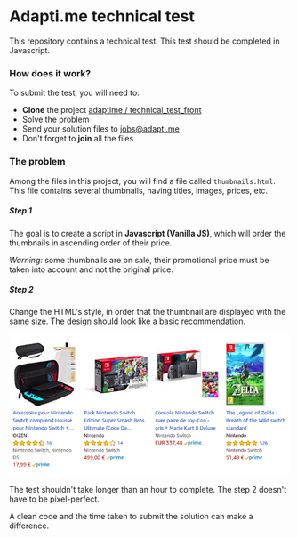 # Adapti.me technical test

This repository contains a technical test. This test should be completed in Javascript.

### How does it work?

To submit the test, you will need to:

- **Clone** the project [adaptime / technical_test_front](https://github.com/adaptime/technical_test_front)
- Solve the problem
- Send your solution files to <jobs@adapti.me>
- Don't forget to **join** all the files 

### The problem

Among the files in this project, you will find a file called `thumbnails.html`.
This file contains several thumbnails, having titles, images, prices, etc.

##### Step 1

The goal is to create a script in **Javascript (Vanilla JS)**, which will order the thumbnails in ascending order of their price.

*Warning:* some thumbnails are on sale, their promotional price must be taken into account and not the original price.

##### Step 2

Change the HTML's style, in order that the thumbnail are displayed with the same size. The design should look like a basic recommendation.

![A basic Amazon recommendation.](/recommendation-example.png "A recommendation example")

The test shouldn't take longer than an hour to complete. The step 2 doesn't have to be pixel-perfect.

A clean code and the time taken to submit the solution can make a difference.
